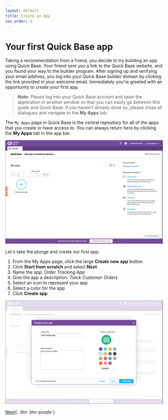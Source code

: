 ```yaml
---
layout: default
title: Create an App
nav_order: 2
---
```


# Your first Quick Base app

Taking a recommendation from a friend, you decide to try building an app using Quick Base. Your friend sent you a link to the Quick Base website, and you found your way to the builder program. After signing up and verifying your email address, you log into your Quick Base builder domain by clicking the link provided in your welcome email. Immediately you're greeted with an opportunity to create your first app. 

> <b>Note:</b> Please log into your Quick Base account and open the application in another window so that you can easily go between this guide and Quick Base.
> If you haven't already done so, please close all dialogues and navigate to the **My Apps** tab. 

The `My Apps` page in Quick Base is the central repository for all of the apps that you create or have access to. You can always return here by clicking the **My Apps** tab in the app bar.

![](assets/images/image-1.png)

Let's take the plunge and create our first app:  
1. From the My Apps page, click the large <b>Create new app</b> button   
2. Click <b>Start from scratch</b> and select <b>Next</b>
3. Name the app: _Order Tracking App_
4. Give the app a description: _Track Customer Orders_ 
5. Select an icon to represent your app 
6. Select a color for the app
7. Click <b>Create app</b>


![](assets/images/image-2.png)

[Next](createProducts.html){: .btn .btn-purple }
